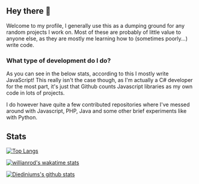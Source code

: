 ## Hey there 👋

Welcome to my profile, I generally use this as a dumping ground for any random projects I work on. Most of these are probably of little value to anyone else, as they are mostly me learning how to (sometimes poorly...) write code.

### What type of development do I do?

As you can see in the below stats, according to this I mostly write JavaScript! This really isn't the case though, as I'm actually a C# developer for the most part, it's just that Github counts Javascript libraries as my own code in lots of projects.

I do however have quite a few contributed repositories where I've messed around with Javascript, PHP, Java and some other brief experiments like with Python.

## Stats

[![Top Langs](https://github-readme-stats.vercel.app/api/top-langs/?username=Diedinium&theme=dark)](https://github.com/anuraghazra/github-readme-stats)

[![willianrod's wakatime stats](https://github-readme-stats.vercel.app/api/wakatime?username=Diedinium&theme=dark)](https://github.com/anuraghazra/github-readme-stats)

[![Diediniums's github stats](https://github-readme-stats.vercel.app/api?username=Diedinium&count_private=true&theme=dark&show_icons=true)](https://github.com/anuraghazra/github-readme-stats)
